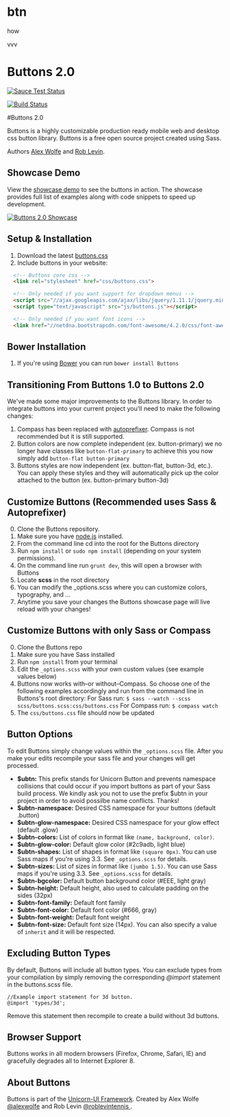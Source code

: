 btn
===

how

vvv
# Buttons 2.0

[![Sauce Test Status](https://saucelabs.com/browser-matrix/unicornuirocks.svg)](https://saucelabs.com/u/unicornuirocks)

[![Build Status](https://travis-ci.org/alexwolfe/Buttons.svg?branch=buttons-2)](https://travis-ci.org/alexwolfe/Buttons)

#Buttons 2.0

Buttons is a highly customizable production ready mobile web and desktop css button library. Buttons is a free  open source project created using Sass.

Authors [Alex Wolfe](https://twitter.com/alexwolfe) and [Rob Levin](https://twitter.com/roblevintennis).

## Showcase Demo

View the  [showcase demo](http://unicorn-ui.com/buttons/) to see the buttons in action. The showcase provides full list of examples along with code snippets to speed up development.

[![Buttons 2.0 Showcase](https://www.dropbox.com/s/y9cbmxmih6uwrmm/buttons-showcase.png?dl=1 "Buttons 2.0 Showcase")](http://unicorn-ui.com/buttons/)



## Setup & Installation

1. Download the latest [buttons.css](http://unicorn-ui.com/buttons/showcase/css/buttons.css)
2. Include buttons in your website:

```html
  <!-- Buttons core css -->
  <link rel="stylesheet" href="css/buttons.css">

  <!-- Only needed if you want support for dropdown menus -->
  <script src="//ajax.googleapis.com/ajax/libs/jquery/1.11.1/jquery.min.js"></script>
  <script type="text/javascript" src="js/buttons.js"></script>

  <!-- Only needed if you want font icons -->
  <link href="//netdna.bootstrapcdn.com/font-awesome/4.2.0/css/font-awesome.css" rel="stylesheet">
```


## Bower Installation
1. If you're using [Bower](http://bower.io/) you can run  `bower install Buttons`

## Transitioning From Buttons 1.0 to Buttons 2.0
We've made some major improvements to the Buttons library. In order to integrate buttons into your current project you'll need to make the following changes:

1. Compass has been replaced with [autoprefixer](https://github.com/postcss/autoprefixer). Compass is not recommended but it is still supported.
2. Button colors are now complete independent (ex. button-primary) we no longer have classes like <code>button-flat-primary</code> to achieve this you now simply add <code>button-flat button-primary</code>
3. Buttons styles are now independent (ex. button-flat, button-3d, etc.). You can apply these styles and they will automatically pick up the color attached to the button (ex. button-primary button-3d)

## Customize Buttons (Recommended uses Sass & Autoprefixer)
0. Clone the Buttons repository.
0. Make sure you have [node.js](http://nodejs.org/) installed.
0. From the command line cd into the root for the Buttons directory
0. Run ```npm install``` or ```sudo npm install``` (depending on your system permissions).
0. On the command line run ```grunt dev```, this will open a browser with Buttons
0. Locate **scss** in the root directory
0. You can modify the _options.scss where you can customize colors, typography, and …
0. Anytime you save your changes the Buttons showcase page will live reload with your changes!

## Customize Buttons with only Sass or Compass
0. Clone the Buttons repo
0. Make sure you have Sass installed
0. Run `npm install` from your terminal
0. Edit the `_options.scss` with your own custom values (see example values below)
0. Buttons now works with–or without–Compass. So choose one of the following examples accordingly and run from the command line in Buttons's root directory:
  For Sass run: `$ sass --watch --scss scss/buttons.scss:css/buttons.css`
  For Compass run: `$ compass watch`
0. The `css/buttons.css` file should now be updated

## Button Options

To edit Buttons simply change values within the `_options.scss` file. After you make your edits recompile your sass file and your changes will get processed.

* **$ubtn:** This prefix stands for Unicorn Button and prevents namespace collisions that could occur if you import buttons as part of your Sass build process. We kindly ask you not to use the prefix $ubtn in your project in order to avoid possilbe name conflicts. Thanks!
* **$ubtn-namespace:**  Desired CSS namespace for your buttons (default .button)
* **$ubtn-glow-namespace:** Desired CSS namespace for your glow effect (default .glow)
* **$ubtn-colors:** List of colors in format like `(name, background, color)`.
* **$ubtn-glow-color:** Default glow color (#2c9adb, light blue)
* **$ubtn-shapes:** List of shapes in format like `(square 0px)`. You can use Sass maps if you're using 3.3. See `_options.scss` for details.
* **$ubtn-sizes:** List of sizes in format like `(jumbo 1.5)`. You can use Sass maps if you're using 3.3. See `_options.scss` for details.
* **$ubtn-bgcolor:** Default button background color (#EEE, light gray)
* **$ubtn-height:** Default height, also used to calculate padding on the sides (32px)
* **$ubtn-font-family:**  Default font family
* **$ubtn-font-color:** Default font color (#666, gray)
* **$ubtn-font-weight:** Default font weight
* **$ubtn-font-size:** Default font size (14px). You can also specify a value of `inherit` and it will be respected.


## Excluding Button Types

By default, Buttons will include all  button types. You can exclude types from your compilation by simply removing the corresponding *@import* statement in the buttons.scss file.

```shell
//Example import statement for 3d button.
@import 'types/3d';
```
Remove this statement then recompile to create a build without 3d buttons.

## Browser Support
Buttons works in all modern browsers (Firefox, Chrome, Safari, IE) and gracefully degrades all to Internet Explorer 8.


## About Buttons
Buttons is part of the [Unicorn-UI Framework](http://unicorn-ui.com). Created by Alex Wolfe [@alexwolfe](https://twitter.com/alexwolfe) and Rob Levin [@roblevintennis ](https://twitter.com/roblevintennis).
